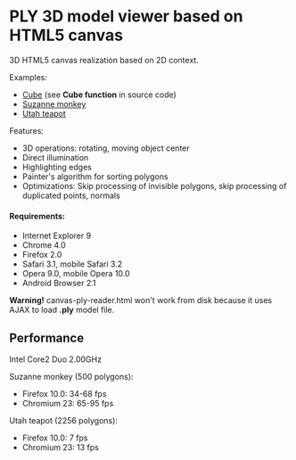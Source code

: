 PLY 3D model viewer based on HTML5 canvas
=========================================

3D HTML5 canvas realization based on 2D context.

Examples:
* [Cube](http://gnomeby.github.com/canvas3D/canvas-3d-cube.html) (see **Cube function** in source code)
* [Suzanne monkey](http://gnomeby.github.com/canvas3D/canvas-ply-reader.html?file=monkey.ply)
* [Utah teapot](http://gnomeby.github.com/canvas3D/canvas-ply-reader.html?file=teapot.ply)


Features:
* 3D operations: rotating, moving object center
* Direct illumination
* Highlighting edges
* Painter's algorithm for sorting polygons
* Optimizations: Skip processing of invisible polygons, skip processing of duplicated points, normals


#### Requirements:
* Internet Explorer 9
* Chrome 4.0
* Firefox 2.0
* Safari 3.1, mobile Safari 3.2
* Opera 9.0, mobile Opera 10.0
* Android Browser 2.1

**Warning!** canvas-ply-reader.html won't work from disk because it uses AJAX to load **.ply** model file.

Performance
-----------

Intel Core2 Duo 2.00GHz

Suzanne monkey (500 polygons):
* Firefox 10.0: 34-68 fps
* Chromium 23: 65-95 fps

Utah teapot (2256 polygons):
* Firefox 10.0: 7 fps
* Chromium 23: 13 fps
